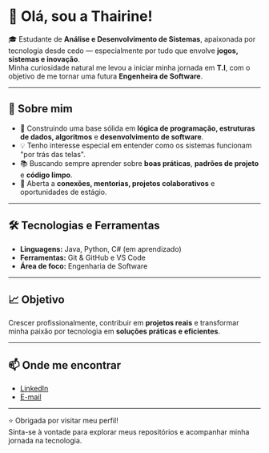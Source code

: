 # 👋 Olá, sou a Thairine!

🎓 Estudante de **Análise e Desenvolvimento de Sistemas**, apaixonada por tecnologia desde cedo — especialmente por tudo que envolve **jogos, sistemas e inovação**.  
Minha curiosidade natural me levou a iniciar minha jornada em **T.I**, com o objetivo de me tornar uma futura **Engenheira de Software**.  

---

## 🚀 Sobre mim
- 🔎 Construindo uma base sólida em **lógica de programação, estruturas de dados, algoritmos** e **desenvolvimento de software**.  
- 💡 Tenho interesse especial em entender como os sistemas funcionam "por trás das telas".  
- 📚 Buscando sempre aprender sobre **boas práticas**, **padrões de projeto** e **código limpo**.  
- 🤝 Aberta a **conexões, mentorias, projetos colaborativos** e oportunidades de estágio.  

---

## 🛠️ Tecnologias e Ferramentas
- **Linguagens:** Java, Python, C# (em aprendizado)  
- **Ferramentas:** Git & GitHub e VS Code 
- **Área de foco:** Engenharia de Software

---

## 📈 Objetivo
Crescer profissionalmente, contribuir em **projetos reais** e transformar minha paixão por tecnologia em **soluções práticas e eficientes**.  

---

## 📫 Onde me encontrar
- [LinkedIn](https://www.linkedin.com/in/thairinep/)
- [E-mail](mailto:thairinepps@gmail.com)  

---

⭐ Obrigada por visitar meu perfil!  
Sinta-se à vontade para explorar meus repositórios e acompanhar minha jornada na tecnologia. 
